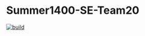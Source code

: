 # Summer1400-SE-Team20

[![build](https://github.com/Star-Academy/Summer1400-SE-Team20/actions/workflows/buildPipeline.yml/badge.svg)](https://github.com/Star-Academy/Summer1400-SE-Team20/actions/workflows/buildPipeline.yml)
